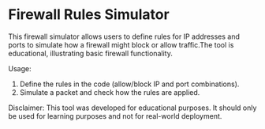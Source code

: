# Firewall Rules Simulator
 This firewall simulator allows users to define rules for IP addresses and ports to simulate how a firewall might block or allow traffic.The tool is educational, illustrating basic firewall functionality.

 Usage:
1. Define the rules in the code (allow/block IP and port combinations).
2. Simulate a packet and check how the rules are applied.

 Disclaimer:
This tool was developed for educational purposes. It should only be used for learning purposes and not for real-world deployment.
